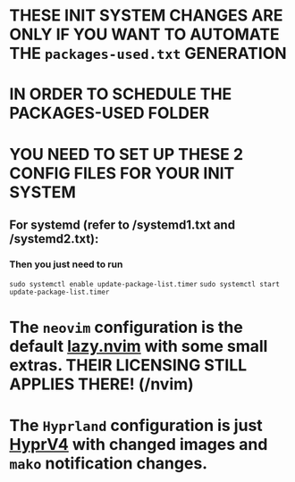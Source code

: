 # THESE INIT SYSTEM CHANGES ARE ONLY IF YOU WANT TO AUTOMATE THE `packages-used.txt` GENERATION
# IN ORDER TO SCHEDULE THE PACKAGES-USED FOLDER
# YOU NEED TO SET UP THESE 2 CONFIG FILES FOR YOUR INIT SYSTEM

## For systemd (refer to /systemd1.txt and /systemd2.txt):

### Then you just need to run

`sudo systemctl enable update-package-list.timer`
`sudo systemctl start update-package-list.timer`


# The `neovim` configuration is the default [lazy.nvim](https://github.com/LazyVim/LazyVim) with some small extras. THEIR LICENSING STILL APPLIES THERE! (/nvim)

# The `Hyprland` configuration is just [HyprV4](https://github.com/soldoestech/hyprv4) with changed images and `mako` notification changes.
